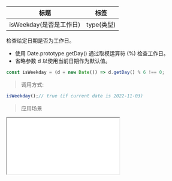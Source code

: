 |  标题   | 标签  |
|  ----  | ----  |
| isWeekday(是否是工作日) | type(类型) |

检查给定日期是否为工作日。

* 使用 Date.prototype.getDay() 通过取模运算符 (%) 检查工作日。
* 省略参数 d 以使用当前日期作为默认值。

```js
const isWeekday = (d = new Date()) => d.getDay() % 6 !== 0;
```

> 调用方式:

```js
isWeekday();// true (if current date is 2022-11-03)
```

> 应用场景

<iframe src="codes/javascript/html/isWeekday.html"></iframe>
